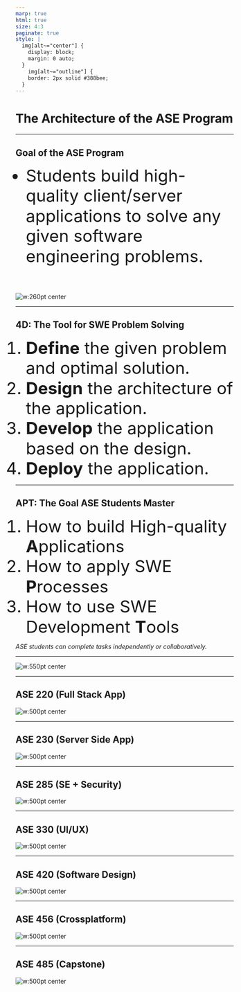 ```yaml
---
marp: true
html: true
size: 4:3
paginate: true
style: |
  img[alt~="center"] {
    display: block;
    margin: 0 auto;
  }
    img[alt~="outline"] {
    border: 2px solid #388bee;
  }
---
```


<!-- _class: lead -->
<!-- _class: frontpage -->
<!-- _paginate: skip -->

# The Architecture of the ASE Program

---

## Goal of the ASE Program

- Students build high-quality client/server applications to solve any given software engineering problems.

<br>
<br>

![w:260pt center](./pic/ASE.png)

---

## 4D: The Tool for SWE Problem Solving

<style scoped>
li { font-size: 29pt !important; line-height: 1.2 !important;}
</style>

1. **Define** the given problem and optimal solution.
2. **Design** the architecture of the application.
3. **Develop** the application based on the design.
4. **Deploy** the application.

---

## APT: The Goal ASE Students Master

1. How to build High-quality **A**pplications
2. How to apply SWE **P**rocesses
3. How to use SWE Development **T**ools

*ASE students can complete tasks independently or collaboratively.*

---

![w:550pt center](./pic/ASE.png)

---

## ASE 220 (Full Stack App)

![w:500pt center](./pic/ASE220.png)

---

## ASE 230 (Server Side App)

![w:500pt center](./pic/ASE230.png)

---

## ASE 285 (SE + Security)

![w:500pt center](./pic/ASE285.png)

---

## ASE 330 (UI/UX)

![w:500pt center](./pic/ASE330.png)

---

## ASE 420 (Software Design)

![w:500pt center](./pic/ASE420.png)

---

## ASE 456 (Crossplatform)

![w:500pt center](./pic/ASE456.png)

---

## ASE 485 (Capstone)

![w:500pt center](./pic/ASE485.png)
